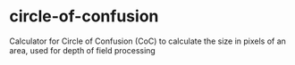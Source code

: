 # circle-of-confusion

Calculator for Circle of Confusion (CoC) to calculate the size in pixels of an area, used for depth of field processing